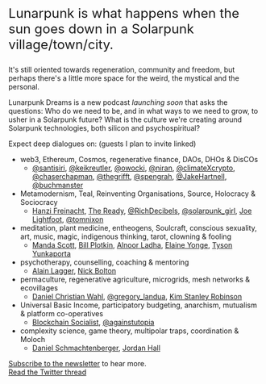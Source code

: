 <p style="font-size: 1.62rem" class="lead">Lunarpunk is what happens when the sun goes down in a Solarpunk village/town/city.</p>

It's still oriented towards regeneration, community and freedom, but perhaps there's a little more space for the weird, the mystical and the personal.

Lunarpunk Dreams is a new podcast _launching soon_ that asks the questions: Who do we need to be, and in what ways to we need to grow, to usher in a Solarpunk future? What is the culture we're creating around Solarpunk technologies, both silicon and psychospiritual?

<p class="text-white">Expect deep dialogues on: (guests I plan to invite linked)</p>

* web3, Ethereum, Cosmos, regenerative finance, DAOs, DHOs & DisCOs
  * [@santisiri](https://twitter.com/santisiri), [@keikreutler](https://twitter.com/keikreutler), [@owocki](https://twitter.com/owocki), [@niran](https://twitter.com/niran), [@climateXcrypto](https://twitter.com/climateXcrypto), [@chaserchapman](https://twitter.com/chaserchapman), [@thegrifft](https://twitter.com/thegrifft), [@spengrah](https://twitter.com/spengrah), [@JakeHartnell](https://twitter.com/JakeHartnell), [@buchmanster](https://twitter.com/buchmanster)
* Metamodernism, Teal, Reinventing Organisations, Source, Holocracy & Sociocracy
  * [Hanzi Freinacht](https://metamoderna.org/), [The Ready](https://theready.com/), [@RichDecibels](https://twitter.com/RichDecibels), [@solarpunk_girl](https://twitter.com/solarpunk_girl), [Joe Lightfoot](https://twitter.com/joe_lightfoot_), [@tomnixon](https://twitter.com/tomnixon)
* meditation, plant medicine, entheogens, Soulcraft, conscious sexuality, art, music, magic, indigenous thinking, tarot, clowning & fooling
  * [Manda Scott](https://accidentalgods.life/), [Bill Plotkin](https://www.animas.org/), [Alnoor Ladha](https://www.braveearth.com/), [Elaine Yonge](https://ista.life/profile/elaine-yonge), [Tyson Yunkaporta](https://www.linkedin.com/in/tyson-yunkaporta-04a9b969)
* psychotherapy, counselling, coaching & mentoring 
  * [Alain Lagger](http://www.alainlagger.com/bio-2), [Nick Bolton](https://www.animascoaching.com/about-animas/our-team/nick-bolton/) 
* permaculture, regenerative agriculture, microgrids, mesh networks & ecovillages
  * [Daniel Christian Wahl](https://twitter.com/DrDCWahl), [@gregory_landua](https://twitter.com/gregory_landua), [Kim Stanley Robinson](https://www.facebook.com/kimstanleyrobinson)
* Universal Basic Income, participatory budgeting, anarchism, mutualism & platform co-operatives
  * [Blockchain Socialist](https://theblockchainsocialist.com/), [@againstutopia](https://twitter.com/againstutopia)
* complexity science, game theory, multipolar traps, coordination & Moloch
  * [Daniel Schmachtenberger](https://www.facebook.com/danielschmachtenberger), [Jordan Hall](https://twitter.com/jgreenhall)

[Subscribe to the newsletter](https://stephenreid.substack.com/s/lunarpunk-dreams) to hear more.<br />
[Read the Twitter thread](https://twitter.com/lunarpunk_0x/status/1495724216804589568)

